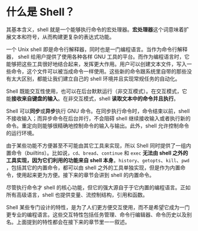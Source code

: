 # 什么是 Shell？

其基本含义，shell 就是一个能够执行命令的宏处理器。**宏处理器**这个词意味着扩展文本和符号，从而构建更复杂的表达式功能。

一个 Unix shell 即是命令行解释器，同时也是一门编程语言。当作为命令行解释器， shell 给用户提供了使用各种各样 GNU 工具的平台。而作为编程语言时，它能够把这些工具很好地结合起来，发挥更大作用。用户可以创建文本文件，写入一些命令，这个文件可以被当成命令一样使用。这些新的命令跟系统里自带的那些没有太大区别，都能让我们建立自己的 shell 环境并且实现常规任务的自动化。

Shell 既能交互性使用，也可以在后台默默运行（非交互模式）。在交互模式，它能**接收来自键盘的输入**。在非交互模式，shell **读取文本中的命令并且执行**。

Shell 可以**同步**或**异步**执行 GNU 命令。在同步执行命令时，命令结束以前，shell 不接收输入；而异步命令在后台并行，不会阻碍 shell 继续接收输入或者执行新的命令。重定向则能够很精确地控制命令的输入与输出。此外，shell 允许控制命令的运行环境。

由于某些功能不方便甚至不可能由其它工具来实现，所以 Shell 同时提供了一组内置命令（*builtins*）。比如说，`cd`、`bread`、`continue` 和 `exec` **无法由 shell 之外的工具实现，因为它们利用的功能来自 shell 本身**。`history`、`getopts`、`kill`、`pwd` ，包括其它的内置命令，都可以由 shell 之外的工具单独实现，但是作为内置命令，使用起来更为方便。接下来的章节会讲到 shell 的内置命令。

尽管执行命令才 shell 的核心功能，但它的强大源自于于它内置的编程语言。正如所有高级语言，shell 也提供变量、流控制结构，引用和函数。

Shell 某些专门设计的特性，是为了人们更方便交互使用，而不是希望它成为一门更专业的编程语言。这些交互特性包括任务管理、命令行编辑器、命令历史以及别名。上面提到的特性都会在接下来的章节里一一叙述。
